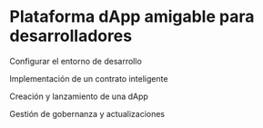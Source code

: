 # Plataforma dApp amigable para desarrolladores

Configurar el entorno de desarrollo

Implementación de un contrato inteligente

Creación y lanzamiento de una dApp

Gestión de gobernanza y actualizaciones
